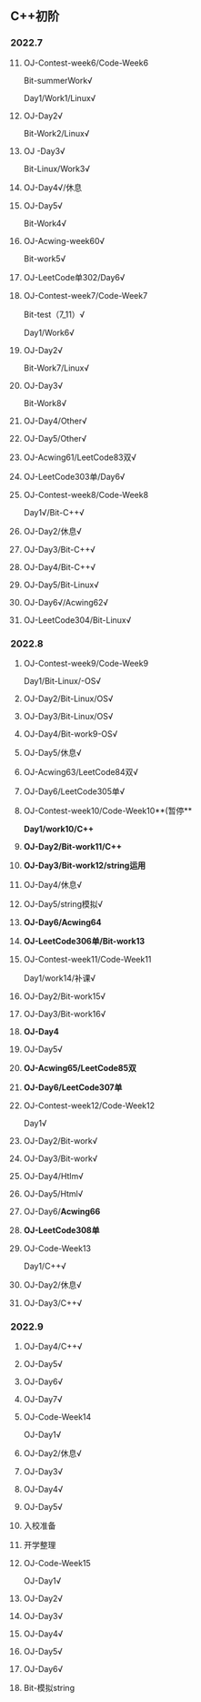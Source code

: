 ## C++初阶

### 2022.7

11. OJ-Contest-week6/Code-Week6

    Bit-summerWork√

    Day1/Work1/Linux√

12. OJ-Day2√

    Bit-Work2/Linux√

13. OJ -Day3√

    Bit-Linux/Work3√
    
14. OJ-Day4√/休息

15. OJ-Day5√

    Bit-Work4√

16. OJ-Acwing-week60√

    Bit-work5√

17. OJ-LeetCode单302/Day6√

18. OJ-Contest-week7/Code-Week7

    Bit-test（7_11）√

    Day1/Work6√

19. OJ-Day2√

    Bit-Work7/Linux√

20. OJ-Day3√

    Bit-Work8√

21. OJ-Day4/Other√

22. OJ-Day5/Other√

23. OJ-Acwing61/LeetCode83双√

24. OJ-LeetCode303单/Day6√

25. OJ-Contest-week8/Code-Week8

    Day1√/Bit-C++√

26. OJ-Day2/休息√

27. OJ-Day3/Bit-C++√

28. OJ-Day4/Bit-C++√

29. OJ-Day5/Bit-Linux√

30. OJ-Day6√/Acwing62√

31. OJ-LeetCode304/Bit-Linux√

### 2022.8

1. OJ-Contest-week9/Code-Week9

    Day1/Bit-Linux/-OS√

2. OJ-Day2/Bit-Linux/OS√

3. OJ-Day3/Bit-Linux/OS√

4. OJ-Day4/Bit-work9-OS√

5. OJ-Day5/休息√

6. OJ-Acwing63/LeetCode84双√

7. OJ-Day6/LeetCode305单√

8. OJ-Contest-week10/Code-Week10**(暂停**

    **Day1/work10/C++**

9. **OJ-Day2/Bit-work11/C++**

10. **OJ-Day3/Bit-work12/string运用**

11. OJ-Day4/休息√

12. OJ-Day5/string模拟√

13. **OJ-Day6/Acwing64**

14. **OJ-LeetCode306单/Bit-work13**

15. OJ-Contest-week11/Code-Week11

     Day1/work14/补课√

16. OJ-Day2/Bit-work15√

17. OJ-Day3/Bit-work16√

18. **OJ-Day4**

19. OJ-Day5√

20. **OJ-Acwing65/LeetCode85双**

21. **OJ-Day6/LeetCode307单**

22. OJ-Contest-week12/Code-Week12

     Day1√

23. OJ-Day2/Bit-work√

24. OJ-Day3/Bit-work√

25. OJ-Day4/Htlm√

26. OJ-Day5/Html√

27. OJ-Day6/**Acwing66**

28. **OJ-LeetCode308单**

29. OJ-Code-Week13

      Day1/C++√

30. OJ-Day2/休息√

31. OJ-Day3/C++√

### 2022.9

1. OJ-Day4/C++√

2. OJ-Day5√

3. OJ-Day6√

4. OJ-Day7√

5. OJ-Code-Week14

    OJ-Day1√

6. OJ-Day2/休息√

7. OJ-Day3√

8. OJ-Day4√

9. OJ-Day5√

10. 入校准备

11. 开学整理

12. OJ-Code-Week15

       OJ-Day1√

13. OJ-Day2√

14. OJ-Day3√

15. OJ-Day4√

16. OJ-Day5√

17. OJ-Day6√

18. Bit-模拟string